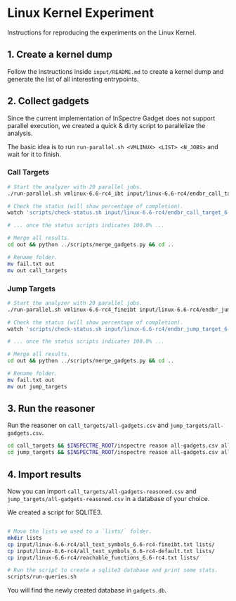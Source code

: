 # Linux Kernel Experiment

Instructions for reproducing the experiments on the Linux Kernel.

## 1. Create a kernel dump

Follow the instructions inside `input/README.md` to create a kernel dump and generate the list of all interesting entrypoints.

## 2. Collect gadgets

Since the current implementation of InSpectre Gadget does not support parallel
execution, we created a quick & dirty script to parallelize the analysis.

The basic idea is to run `run-parallel.sh <VMLINUX> <LIST> <N_JOBS>` and wait for it to finish.

### Call Targets

```sh
# Start the analyzer with 20 parallel jobs.
./run-parallel.sh vmlinux-6.6-rc4_ibt input/linux-6.6-rc4/endbr_call_target_6.6-rc4-default.txt 20

# Check the status (will show percentage of completion).
watch 'scripts/check-status.sh input/linux-6.6-rc4/endbr_call_target_6.6-rc4-default.txt'

# ... once the status scripts indicates 100.0% ...

# Merge all results.
cd out && python ../scripts/merge_gadgets.py && cd ..

# Rename folder.
mv fail.txt out
mv out call_targets
```

### Jump Targets

```sh
# Start the analyzer with 20 parallel jobs.
./run-parallel.sh vmlinux-6.6-rc4_fineibt input/linux-6.6-rc4/endbr_jump_target_6.6-rc4-fineibt.txt 20

# Check the status (will show percentage of completion).
watch 'scripts/check-status.sh input/linux-6.6-rc4/endbr_jump_target_6.6-rc4-fineibt.txt'

# ... once the status scripts indicates 100.0% ...

# Merge all results.
cd out && python ../scripts/merge_gadgets.py && cd ..

# Rename folder.
mv fail.txt out
mv out jump_targets
```

## 3. Run the reasoner

Run the reasoner on `call_targets/all-gadgets.csv` and `jump_targets/all-gadgets.csv`.

```sh
cd call_targets && $INSPECTRE_ROOT/inspectre reason all-gadgets.csv all-gadgets-reasoned.csv && cd ..
cd jump_targets && $INSPECTRE_ROOT/inspectre reason all-gadgets.csv all-gadgets-reasoned.csv && cd ..
```

## 4. Import results

Now you can import `call_targets/all-gadgets-reasoned.csv` and `jump_targets/all-gadgets-reasoned.csv` in a database of your choice.

We created a script for SQLITE3.

```sh

# Move the lists we used to a `lists/` folder.
mkdir lists
cp input/linux-6.6-rc4/all_text_symbols_6.6-rc4-fineibt.txt lists/
cp input/linux-6.6-rc4/all_text_symbols_6.6-rc4-default.txt lists/
cp input/linux-6.6-rc4/reachable_functions_6.6-rc4.txt lists/

# Run the script to create a sqlite3 database and print some stats.
scripts/run-queries.sh
```

You will find the newly created database in `gadgets.db`.
